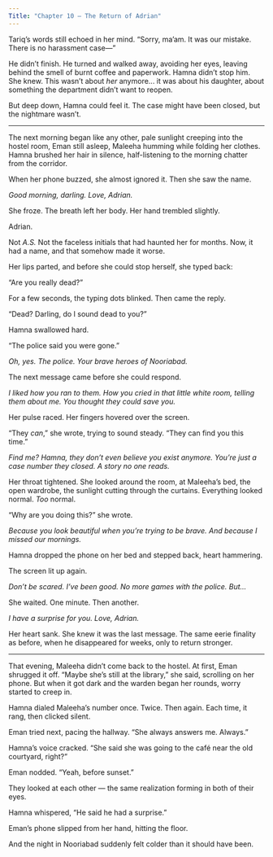 ```yaml
---
Title: "Chapter 10 — The Return of Adrian"
---
```


Tariq’s words still echoed in her mind.
“Sorry, ma’am. It was our mistake. There is no harassment case—”

He didn’t finish.
He turned and walked away, avoiding her eyes, leaving behind the smell of burnt coffee and paperwork. Hamna didn’t stop him. She knew. This wasn’t about *her* anymore... it was about his daughter, about something the department didn’t want to reopen.

But deep down, Hamna could feel it.
The case might have been closed, but the nightmare wasn’t.

---

The next morning began like any other, pale sunlight creeping into the hostel room, Eman still asleep, Maleeha humming while folding her clothes. Hamna brushed her hair in silence, half-listening to the morning chatter from the corridor.

When her phone buzzed, she almost ignored it.
Then she saw the name.

*Good morning, darling. Love, Adrian.*

She froze.
The breath left her body. Her hand trembled slightly.

Adrian.

Not *A.S.*
Not the faceless initials that had haunted her for months.
Now, it had a name, and that somehow made it worse.

Her lips parted, and before she could stop herself, she typed back:

“Are you really dead?”

For a few seconds, the typing dots blinked.
Then came the reply.

“Dead? Darling, do I sound dead to you?”

Hamna swallowed hard.

“The police said you were gone.”

*Oh, yes. The police.*
*Your brave heroes of Nooriabad.*

The next message came before she could respond.

*I liked how you ran to them. How you cried in that little white room, telling them about me.*
*You thought they could save you.*

Her pulse raced. Her fingers hovered over the screen.

“They *can*,” she wrote, trying to sound steady. “They can find you this time.”

*Find me?*
*Hamna, they don’t even believe you exist anymore. You’re just a case number they closed. A story no one reads.*

Her throat tightened. She looked around the room, at Maleeha’s bed, the open wardrobe, the sunlight cutting through the curtains. Everything looked normal. *Too* normal.

“Why are you doing this?” she wrote.

*Because you look beautiful when you’re trying to be brave.*
*And because I missed our mornings.*

Hamna dropped the phone on her bed and stepped back, heart hammering.

The screen lit up again.

*Don’t be scared. I’ve been good.*
*No more games with the police.*
*But...*

She waited.
One minute. Then another.

*I have a surprise for you. Love, Adrian.*

Her heart sank. She knew it was the last message.
The same eerie finality as before, when he disappeared for weeks, only to return stronger.

---

That evening, Maleeha didn’t come back to the hostel.
At first, Eman shrugged it off. “Maybe she’s still at the library,” she said, scrolling on her phone. But when it got dark and the warden began her rounds, worry started to creep in.

Hamna dialed Maleeha’s number once. Twice. Then again.
Each time, it rang, then clicked silent.

Eman tried next, pacing the hallway. “She always answers me. Always.”

Hamna’s voice cracked. “She said she was going to the café near the old courtyard, right?”

Eman nodded. “Yeah, before sunset.”

They looked at each other — the same realization forming in both of their eyes.

Hamna whispered, “He said he had a surprise.”

Eman’s phone slipped from her hand, hitting the floor.

And the night in Nooriabad suddenly felt colder than it should have been.